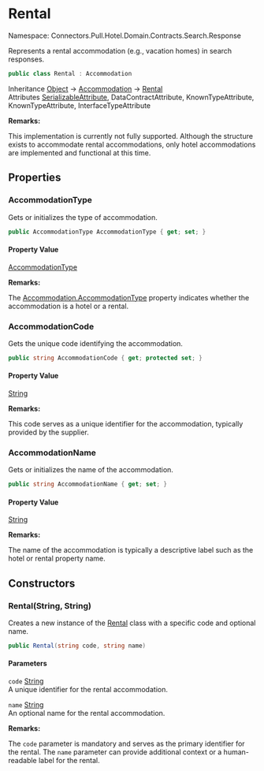 # Rental

Namespace: Connectors.Pull.Hotel.Domain.Contracts.Search.Response

Represents a rental accommodation (e.g., vacation homes) in search responses.

```csharp
public class Rental : Accommodation
```

Inheritance [Object](https://docs.microsoft.com/en-us/dotnet/api/system.object) → [Accommodation](./connectors.pull.hotel.domain.contracts.search.response.accommodation) → [Rental](./connectors.pull.hotel.domain.contracts.search.response.rental)<br />
Attributes [SerializableAttribute](https://docs.microsoft.com/en-us/dotnet/api/system.serializableattribute), DataContractAttribute, KnownTypeAttribute, KnownTypeAttribute, InterfaceTypeAttribute

**Remarks:**

This implementation is currently not fully supported. Although the structure exists to accommodate rental accommodations, 
 only hotel accommodations are implemented and functional at this time.

## Properties

### **AccommodationType**

Gets or initializes the type of accommodation.

```csharp
public AccommodationType AccommodationType { get; set; }
```

#### Property Value

[AccommodationType](./connectors.pull.hotel.domain.contracts.common.accommodationtype)<br />

**Remarks:**

The [Accommodation.AccommodationType](./connectors.pull.hotel.domain.contracts.search.response.accommodation#accommodationtype) property indicates whether the accommodation is a hotel or a rental.

### **AccommodationCode**

Gets the unique code identifying the accommodation.

```csharp
public string AccommodationCode { get; protected set; }
```

#### Property Value

[String](https://docs.microsoft.com/en-us/dotnet/api/system.string)<br />

**Remarks:**

This code serves as a unique identifier for the accommodation, typically provided by the supplier.

### **AccommodationName**

Gets or initializes the name of the accommodation.

```csharp
public string AccommodationName { get; set; }
```

#### Property Value

[String](https://docs.microsoft.com/en-us/dotnet/api/system.string)<br />

**Remarks:**

The name of the accommodation is typically a descriptive label such as the hotel or rental property name.

## Constructors

### **Rental(String, String)**

Creates a new instance of the [Rental](./connectors.pull.hotel.domain.contracts.search.response.rental) class with a specific code and optional name.

```csharp
public Rental(string code, string name)
```

#### Parameters

`code` [String](https://docs.microsoft.com/en-us/dotnet/api/system.string)<br />
A unique identifier for the rental accommodation.

`name` [String](https://docs.microsoft.com/en-us/dotnet/api/system.string)<br />
An optional name for the rental accommodation.

**Remarks:**

The `code` parameter is mandatory and serves as the primary identifier for the rental.
 The `name` parameter can provide additional context or a human-readable label for the rental.
